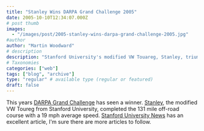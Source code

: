 ```yaml
---
title: "Stanley Wins DARPA Grand Challenge 2005"
date: 2005-10-10T12:34:07.000Z
# post thumb
images:
  - "/images/post/2005-stanley-wins-darpa-grand-challenge-2005.jpg"
#author
author: "Martin Woodward"
# description
description: "Stanford University's modified VW Touareg, Stanley, triumphs in the 2005 DARPA Grand Challenge by completing the 131-mile course."
# Taxonomies
categories: ["web"]
tags: ["blog", "archive"]
type: "regular" # available type (regular or featured)
draft: false
---
```


This years [DARPA Grand Challenge](http://www.grandchallenge.org/) has seen a winner. [Stanley](http://www.stanfordracing.org/), the modified VW Toureg from Stanford University, completed the 131 mile off-road course with a 19 mph average speed. [Stanford University News](http://news-service.stanford.edu/news/2005/may18/darpasr-051805.html) has an excellent article, I'm sure there are more articles to follow.
